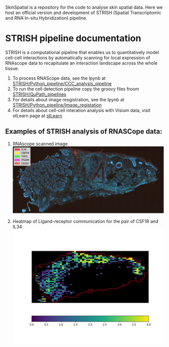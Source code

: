 SkinSpatial is a repository for the code to analyse skin spatial data. Here we host an official version and development of STRISH (Spatial Transcriptomic and RNA In-situ Hybridization) pipeline. 

# STRISH pipeline documentation 

STRISH is a computational pipeline that enables us to quantitatively model cell-cell interactions by automatically scanning for local expression of RNAscope data to recapitulate an interaction landscape across the whole tissue.

1. To process RNAScope data, see the Ipynb at [STRISH/Python_pipeline/CCC_analysis_pipeline](STRISH/Python_pipelines/RNAscope_CCC_analysis_pipeline.ipynb)
2. To run the cell detection pipeline copy the groovy files froom [STRISH/QuPath_pipelines](STRISH/QuPath_pipelines/)
3. For details about image resgistration, see the Ipynb at [STRISH/Python_pipeline/Image_registation](STRISH/Python_pipelines/Images_registration.ipynb)
4. For details about cell-cell interation analysis with Visium data, visit stLearn page at [stLearn](https://github.com/BiomedicalMachineLearning/stLearn) 

## Examples of STRISH analysis of RNASCope data: 

1. RNAscope scanned image
![Merged image](/figures/merged_5_channels_image.png)

2. Heatmap of Ligand-receptor communication for the pair of CSF1R and IL34 
![LR interation](/figures/collocalization_scene1_CSF1R_IL34.jpg)

